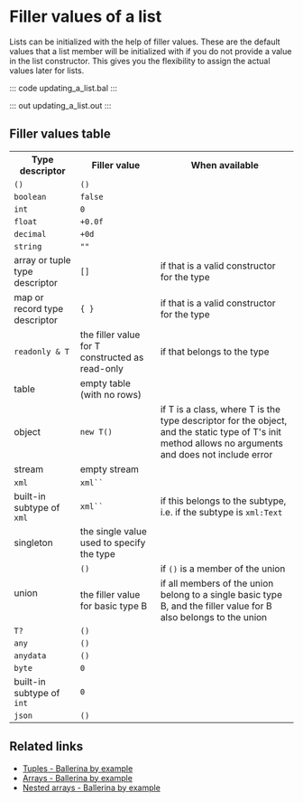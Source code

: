 # Filler values of a list

Lists can be initialized with the help of filler values. These are the default values that a list member will be initialized with if you do not provide a value in the list constructor. This gives you the flexibility to assign the actual values later for lists.

::: code updating_a_list.bal :::

::: out updating_a_list.out :::

## Filler values table

<table>
<tr>
<th>Type descriptor</th>
<th>Filler value</th>
<th>When available</th>
</tr>
<tr>
<td><code>()</code></td>
<td><code>()</code></td>
<td></td>
</tr>
<tr>
<td><code>boolean</code></td>
<td><code>false</code></td>
<td></td>
</tr>
<tr>
<td><code>int</code></td>
<td><code>0</code></td>
<td></td>
</tr>
<tr>
<td><code>float</code></td>
<td><code>+0.0f</code></td>
<td></td>
</tr>
<tr>
<td><code>decimal</code></td>
<td><code>+0d</code></td>
<td></td>
</tr>
<tr>
<td><code>string</code></td>
<td><code>""</code></td>
<td></td>
</tr>
<tr>
<td>array or tuple type descriptor</td>
<td><code>[]</code></td>
<td>if that is a valid constructor for the type</td>
</tr>
<tr>
<td>map or record type descriptor</td>
<td><code>{ }</code></td>
<td>if that is a valid constructor for the type</td>
</tr>
<tr>
<td><code>readonly &amp; T</code></td>
<td>the filler value for T constructed as read-only</td>
<td>if that belongs to the type</td>
</tr>
<tr>
<td>table</td>
<td>empty table (with no rows)</td>
<td></td>
</tr>
<tr>
<td>object</td>
<td><code>new T()</code></td>
<td>if T is a class, where T is the type descriptor for the object, and the
static type of T's init method allows no arguments and does not include error</td>
</tr>
<tr>
<td>stream</td>
<td>empty stream</td>
<td></td>
</tr>
<tr>
<td><code>xml</code></td>
<td><code>xml``</code></td>
<td></td>
</tr>
<tr>
<td>built-in subtype of <code>xml</code></td>
<td><code>xml``</code></td>
<td>if this belongs to the subtype, i.e. if the subtype is
<code>xml:Text</code></td>
</tr>
<tr>
<td>singleton</td>
<td>the single value used to specify the type</td>
<td></td>
</tr>
<tr>
<td rowspan="2">union</td>
<td><code>()</code></td>
<td>if <code>()</code> is a member of the union</td>
</tr>
<tr>
<td>the filler value for basic type B</td>
<td>if all members of the union belong to a single basic type B,
and the filler value for B also belongs to the union</td>
</tr>
<tr>
<td><code>T?</code></td>
<td><code>()</code></td>
<td></td>
</tr>
<tr>
<td><code>any</code></td>
<td><code>()</code></td>
<td></td>
</tr>
<tr>
<td><code>anydata</code></td>
<td><code>()</code></td>
<td></td>
</tr>
<tr>
<td><code>byte</code></td>
<td><code>0</code></td>
<td></td>
</tr>
<tr>
<td>built-in subtype of <code>int</code></td>
<td><code>0</code></td>
<td></td>
</tr>
<tr>
<td><code>json</code></td>
<td><code>()</code></td>
<td></td>
</tr>
</table>

## Related links
- [Tuples - Ballerina by example](https://ballerina.io/learn/by-example/tuples)
- [Arrays - Ballerina by example](https://ballerina.io/learn/by-example/arrays)
- [Nested arrays - Ballerina by example](https://ballerina.io/learn/by-example/nested-arrays)
